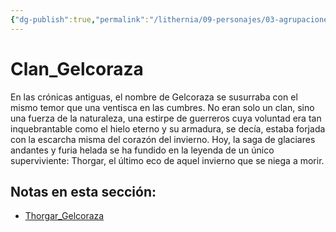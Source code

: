 ```yaml
---
{"dg-publish":true,"permalink":"/lithernia/09-personajes/03-agrupaciones/clan-gelcoraza/home/"}
---
```


# Clan_Gelcoraza

En las crónicas antiguas, el nombre de Gelcoraza se susurraba con el mismo temor que una ventisca en las cumbres. No eran solo un clan, sino una fuerza de la naturaleza, una estirpe de guerreros cuya voluntad era tan inquebrantable como el hielo eterno y su armadura, se decía, estaba forjada con la escarcha misma del corazón del invierno. Hoy, la saga de glaciares andantes y furia helada se ha fundido en la leyenda de un único superviviente: Thorgar, el último eco de aquel invierno que se niega a morir.

## Notas en esta sección:
- [Thorgar_Gelcoraza](./Thorgar_Gelcoraza.md)

